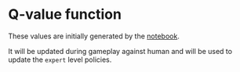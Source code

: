 # Q-value function

These values are initially generated by the [notebook](../../back/Q-learning_model.ipynb).

It will be updated during gameplay against human and will be used to update the `expert` level policies.
